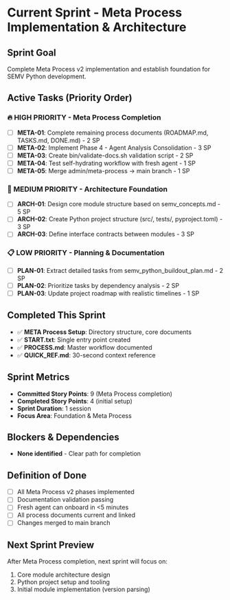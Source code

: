 # Current Sprint - Meta Process Implementation & Architecture

## Sprint Goal
Complete Meta Process v2 implementation and establish foundation for SEMV Python development.

## Active Tasks (Priority Order)

### 🔥 HIGH PRIORITY - Meta Process Completion
- [ ] **META-01**: Complete remaining process documents (ROADMAP.md, TASKS.md, DONE.md) - 2 SP
- [ ] **META-02**: Implement Phase 4 - Agent Analysis Consolidation - 3 SP
- [ ] **META-03**: Create bin/validate-docs.sh validation script - 2 SP
- [ ] **META-04**: Test self-hydrating workflow with fresh agent - 1 SP
- [ ] **META-05**: Merge admin/meta-process → main branch - 1 SP

### 🎯 MEDIUM PRIORITY - Architecture Foundation
- [ ] **ARCH-01**: Design core module structure based on semv_concepts.md - 5 SP
- [ ] **ARCH-02**: Create Python project structure (src/, tests/, pyproject.toml) - 3 SP
- [ ] **ARCH-03**: Define interface contracts between modules - 3 SP

### 📋 LOW PRIORITY - Planning & Documentation
- [ ] **PLAN-01**: Extract detailed tasks from semv_python_buildout_plan.md - 2 SP
- [ ] **PLAN-02**: Prioritize tasks by dependency analysis - 2 SP
- [ ] **PLAN-03**: Update project roadmap with realistic timelines - 1 SP

## Completed This Sprint
- ✅ **META Process Setup**: Directory structure, core documents
- ✅ **START.txt**: Single entry point created
- ✅ **PROCESS.md**: Master workflow documented
- ✅ **QUICK_REF.md**: 30-second context reference

## Sprint Metrics
- **Committed Story Points**: 9 (Meta Process completion)
- **Completed Story Points**: 4 (initial setup)
- **Sprint Duration**: 1 session
- **Focus Area**: Foundation & Meta Process

## Blockers & Dependencies
- **None identified** - Clear path for completion

## Definition of Done
- [ ] All Meta Process v2 phases implemented
- [ ] Documentation validation passing
- [ ] Fresh agent can onboard in <5 minutes
- [ ] All process documents current and linked
- [ ] Changes merged to main branch

## Next Sprint Preview
After Meta Process completion, next sprint will focus on:
1. Core module architecture design
2. Python project setup and tooling
3. Initial module implementation (version parsing)